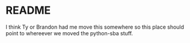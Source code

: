 # README #

I think Ty or Brandon had me move this somewhere so this place should point to whereever we moved the python-sba stuff.